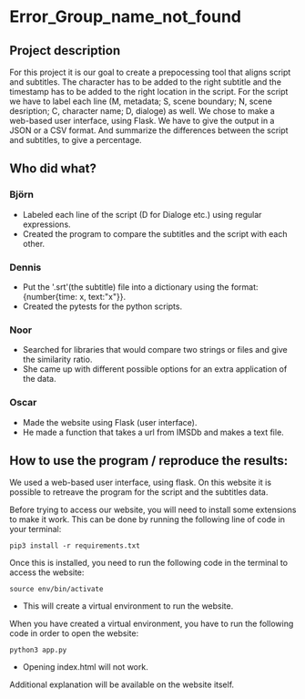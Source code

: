 # Error_Group_name_not_found

## Project description
For this project it is our goal to create a prepocessing tool that aligns script and subtitles. The character has to be added to the right subtitle and the timestamp has to be added to the right location in the script. For the script we have to label each line (M, metadata; S, scene boundary; N, scene desription; C, character name; D, dialoge) as well. 
We chose to make a web-based user interface, using Flask.
We have to give the output in a JSON or a CSV format.
And summarize the differences between the script and subtitles, to give a percentage.

## Who did what? 

### Björn 
- Labeled each line of the script (D for Dialoge etc.) using regular expressions.
- Created the program to compare the subtitles and the script with each other.

### Dennis 
- Put the '.srt'(the subtitle) file into a dictionary using the format: {number{time: x, text:"x"}}.
- Created the pytests for the python scripts.

### Noor 
- Searched for libraries that would compare two strings or files and give the similarity ratio.
- She came up with different possible options for an extra application of the data.

### Oscar 
- Made the website using Flask (user interface).
- He made a function that takes a url from IMSDb and makes a text file.

## How to use the program / reproduce the results: 
We used a web-based user interface, using flask. On this website it is possible to retreave the program for the script and the subtitles data.

Before trying to access our website, you will need to install some extensions to make it work. This can be done by running the following line of code in your terminal:

```
pip3 install -r requirements.txt
```

Once this is installed, you need to run the following code in the terminal to access the website:

``` 
source env/bin/activate
```
  - This will create a virtual environment to run the website.

When you have created a virtual environment, you have to run the following code in order to open the website:

```
python3 app.py
```

  - Opening index.html will not work.

Additional explanation will be available on the website itself.

